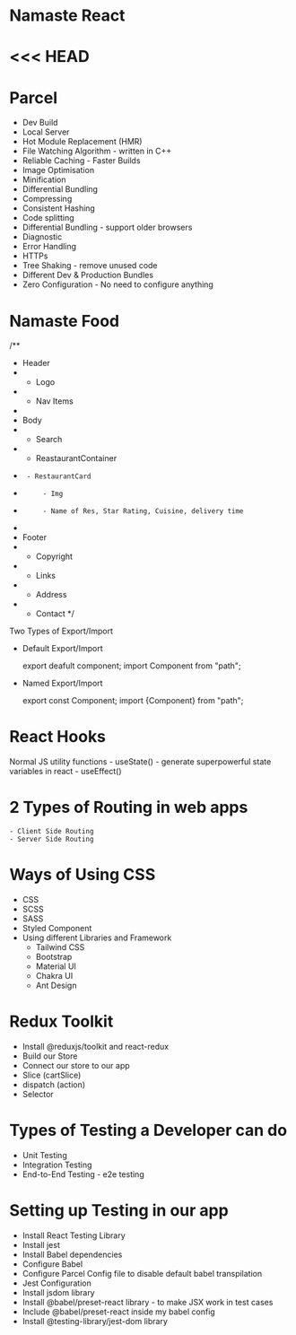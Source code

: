 # Namaste React
<<< HEAD
=======


# Parcel
- Dev Build
- Local Server
- Hot Module Replacement (HMR)
- File Watching Algorithm - written in C++
- Reliable Caching - Faster Builds
- Image Optimisation
- Minification
- Differential Bundling
- Compressing
- Consistent Hashing
- Code splitting
- Differential Bundling - support older browsers
- Diagnostic
- Error Handling
- HTTPs
- Tree Shaking - remove unused code
- Different Dev & Production Bundles
- Zero Configuration - No need to configure anything



# Namaste Food

/**
 * Header
 *  - Logo
 *  - Nav Items
 * 
 * Body
 *  - Search
 *  - ReastaurantContainer
 *      - RestaurantCard
 *          - Img
 *          - Name of Res, Star Rating, Cuisine, delivery time
 * 
 * Footer
 *  - Copyright
 *  - Links
 *  - Address
 *  - Contact
 */


 Two Types of Export/Import


 - Default Export/Import

    export deafult component;
    import Component from "path";


 - Named Export/Import

    export const Component;
    import {Component} from "path";


# React Hooks

   Normal JS utility functions
    - useState() - generate superpowerful state variables in react
    - useEffect()


# 2 Types of Routing in web apps
    - Client Side Routing
    - Server Side Routing



# Ways of Using CSS
  
  - CSS
  - SCSS
  - SASS
  - Styled Component
  - Using different Libraries and Framework
    - Tailwind CSS
    - Bootstrap
    - Material UI
    - Chakra UI
    - Ant Design


# Redux Toolkit
  - Install @reduxjs/toolkit and react-redux
  - Build our Store
  - Connect our store to our app
  - Slice (cartSlice)
  - dispatch (action)
  - Selector


# Types of Testing a Developer can do
  - Unit Testing
  - Integration Testing
  - End-to-End Testing - e2e testing
  <!-- - Manual Testing
  - Automated Testing
  - End-to-End Testing
  - Snapshot Testing
  - UI Testing
  - API Testing
  - Security Testing
  - Performance Testing -->

# Setting up Testing in our app
  - Install React Testing Library
  - Install jest
  - Install Babel dependencies
  - Configure Babel
  - Configure Parcel Config file to disable default babel transpilation
  - Jest Configuration
  - Install jsdom library
  - Install @babel/preset-react library - to make JSX work in test cases
  - Include @babel/preset-react inside my babel config
  - Install @testing-library/jest-dom library